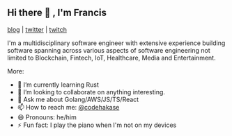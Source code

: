 ## Hi there 👋 , I'm Francis

[blog](https://hakaselogs.me) | [twitter](https://twitter.com/codehakase) | [twitch](https://twitch.com/codehakase) 

I'm a multidisciplinary software engineer with extensive experience building software spanning across various aspects of software engineering not limited to Blockchain, Fintech, IoT, Healthcare, Media and Entertainment.

More:

- 🌱 I’m currently learning Rust
- 👯 I’m looking to collaborate on anything interesting.
- 💬 Ask me about Golang/AWS/JS/TS/React
- 📫 How to reach me: [@codehakase](https://twitter.com/codehakase)
- 😄 Pronouns: he/him
- ⚡ Fun fact: I play the piano when I'm not on my devices
